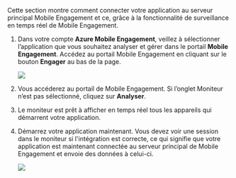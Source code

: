 Cette section montre comment connecter votre application au serveur principal Mobile Engagement et ce, grâce à la fonctionnalité de surveillance en temps réel de Mobile Engagement. 

1. Dans votre compte **Azure Mobile Engagement**, veillez à sélectionner l’application que vous souhaitez analyser et gérer dans le portail **Mobile Engagement**. Accédez au portail Mobile Engagement en cliquant sur le bouton **Engager** au bas de la page. 
   
     ![](./media/mobile-engagement-create-app-in-portal-new/engage-button.png)
2. Vous accéderez au portail de Mobile Engagement. Si l’onglet Moniteur n’est pas sélectionné, cliquez sur **Analyser**.
3. Le moniteur est prêt à afficher en temps réel tous les appareils qui démarrent votre application.
4. Démarrez votre application maintenant. Vous devez voir une session dans le moniteur si l'intégration est correcte, ce qui signifie que votre application est maintenant connectée au serveur principal de Mobile Engagement et envoie des données à celui-ci.  
   
     ![](./media/mobile-engagement-connect-app-with-monitor/monitor.png)

